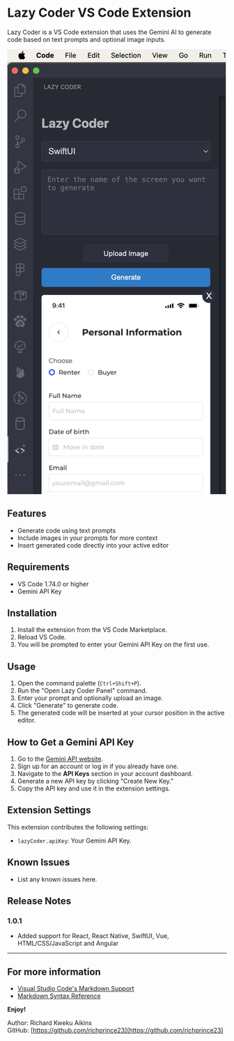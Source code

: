 # Lazy Coder VS Code Extension

Lazy Coder is a VS Code extension that uses the Gemini AI to generate code based on text prompts and optional image inputs.

![Lazy Coder Interface](./image.png)

## Features

- Generate code using text prompts
- Include images in your prompts for more context
- Insert generated code directly into your active editor

## Requirements

- VS Code 1.74.0 or higher
- Gemini API Key

## Installation

1. Install the extension from the VS Code Marketplace.
2. Reload VS Code.
3. You will be prompted to enter your Gemini API Key on the first use.

## Usage

1. Open the command palette (`Ctrl+Shift+P`).
2. Run the "Open Lazy Coder Panel" command.
3. Enter your prompt and optionally upload an image.
4. Click "Generate" to generate code.
5. The generated code will be inserted at your cursor position in the active editor.

## How to Get a Gemini API Key

1. Go to the [Gemini API website](https://aistudio.google.com/app/apikey).
2. Sign up for an account or log in if you already have one.
3. Navigate to the **API Keys** section in your account dashboard.
4. Generate a new API key by clicking "Create New Key."
5. Copy the API key and use it in the extension settings.

## Extension Settings

This extension contributes the following settings:

- `lazyCoder.apiKey`: Your Gemini API Key.

## Known Issues

- List any known issues here.

## Release Notes

### 1.0.1

- Added support for React, React Native, SwiftUI, Vue, HTML/CSS/JavaScript and Angular

---

## For more information

- [Visual Studio Code's Markdown Support](http://code.visualstudio.com/docs/languages/markdown)
- [Markdown Syntax Reference](https://help.github.com/articles/markdown-basics/)

**Enjoy!**

Author: Richard Kweku Aikins  
GitHub: [https://github.com/richprince23](https://github.com/richprince23)

